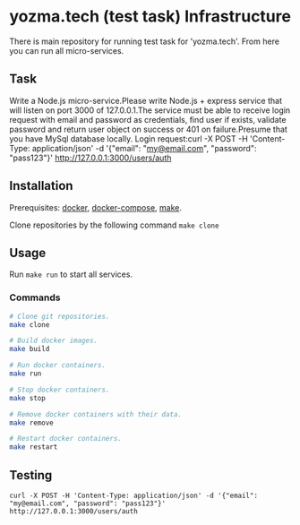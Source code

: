 # yozma.tech (test task) Infrastructure
There is main repository for running test task for 'yozma.tech'.
From here you can run all micro-services.

## Task
Write a Node.js micro-service.Please write Node.js + express service that will listen on port 3000 of 127.0.0.1.The service must be able to receive login request with email and password as credentials, find user if exists, validate password and return user object on success or 401 on failure.Presume that you have MySql database locally. Login request:curl -X POST -H 'Content-Type: application/json' -d '{"email": "my@email.com", "password": "pass123"}' http://127.0.0.1:3000/users/auth

## Installation

Prerequisites:
[docker](https://docs.docker.com/docker-for-windows/install/),
[docker-compose](https://docs.docker.com/compose/install/),
[make](https://www.gnu.org/software/make/manual/make.html).

Clone repositories by the following command `make clone`

## Usage

Run `make run` to start all services.

### Commands

```bash
# Clone git repositories.
make clone

# Build docker images.
make build

# Run docker containers.
make run

# Stop docker containers.
make stop

# Remove docker containers with their data.
make remove

# Restart docker containers.
make restart
```

## Testing
```
curl -X POST -H 'Content-Type: application/json' -d '{"email": "my@email.com", "password": "pass123"}' http://127.0.0.1:3000/users/auth
```
